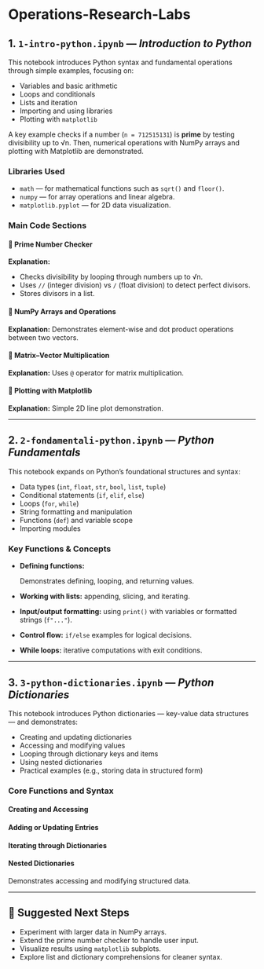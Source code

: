 # Operations-Research-Labs

## 1. `1-intro-python.ipynb` — *Introduction to Python*

This notebook introduces Python syntax and fundamental operations through simple examples, focusing on:

* Variables and basic arithmetic
* Loops and conditionals
* Lists and iteration
* Importing and using libraries
* Plotting with `matplotlib`

A key example checks if a number (`n = 712515131`) is **prime** by testing divisibility up to √n.
Then, numerical operations with NumPy arrays and plotting with Matplotlib are demonstrated.

### **Libraries Used**

* `math` — for mathematical functions such as `sqrt()` and `floor()`.
* `numpy` — for array operations and linear algebra.
* `matplotlib.pyplot` — for 2D data visualization.

### **Main Code Sections**

#### 🔹 Prime Number Checker

**Explanation:**

* Checks divisibility by looping through numbers up to √n.
* Uses `//` (integer division) vs `/` (float division) to detect perfect divisors.
* Stores divisors in a list.

#### 🔹 NumPy Arrays and Operations

**Explanation:** Demonstrates element-wise and dot product operations between two vectors.

#### 🔹 Matrix–Vector Multiplication

**Explanation:** Uses `@` operator for matrix multiplication.

#### 🔹 Plotting with Matplotlib

**Explanation:** Simple 2D line plot demonstration.

---

## 2. `2-fondamentali-python.ipynb` — *Python Fundamentals*

This notebook expands on Python’s foundational structures and syntax:

* Data types (`int`, `float`, `str`, `bool`, `list`, `tuple`)
* Conditional statements (`if`, `elif`, `else`)
* Loops (`for`, `while`)
* String formatting and manipulation
* Functions (`def`) and variable scope
* Importing modules

### **Key Functions & Concepts**

* **Defining functions:**

  Demonstrates defining, looping, and returning values.

* **Working with lists:** appending, slicing, and iterating.

* **Input/output formatting:** using `print()` with variables or formatted strings (`f"..."`).

* **Control flow:** `if/else` examples for logical decisions.

* **While loops:** iterative computations with exit conditions.

---

## 3. `3-python-dictionaries.ipynb` — *Python Dictionaries*

This notebook introduces Python dictionaries — key-value data structures — and demonstrates:

* Creating and updating dictionaries
* Accessing and modifying values
* Looping through dictionary keys and items
* Using nested dictionaries
* Practical examples (e.g., storing data in structured form)

### **Core Functions and Syntax**

#### Creating and Accessing
#### Adding or Updating Entries
#### Iterating through Dictionaries
#### Nested Dictionaries


Demonstrates accessing and modifying structured data.

---

## 🧩 Suggested Next Steps

* Experiment with larger data in NumPy arrays.
* Extend the prime number checker to handle user input.
* Visualize results using `matplotlib` subplots.
* Explore list and dictionary comprehensions for cleaner syntax.

